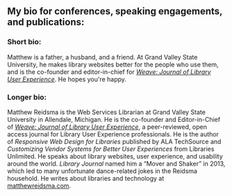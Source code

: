 ## My bio for conferences, speaking engagements, and publications:

### Short bio:

Matthew is a father, a husband, and a friend. At Grand Valley State University, he makes library websites better for the people who use them, and is the co-founder and editor-in-chief for [*Weave: Journal of Library User Experience*](http://weaveux.org). He hopes you're happy.

### Longer bio:

Matthew Reidsma is the Web Services Librarian at Grand Valley State University in Allendale, Michigan. He is the co-founder and Editor-in-Chief of [*Weave: Journal of Library User Experience*](http://weaveux.org), a peer-reviewed, open access journal for Library User Experience professionals. He is the author of *Responsive Web Design for Libraries* published by ALA TechSource and *Customizing Vendor Systems for Better User Experiences* from Libraries Unlimited. He speaks about library websites, user experience, and usability around the world. *Library Journal* named him a “Mover and Shaker” in 2013, which led to many unfortunate dance-related jokes in the Reidsma household. He writes about libraries and technology at [matthewreidsma.com](http://matthewreidsma.com).
